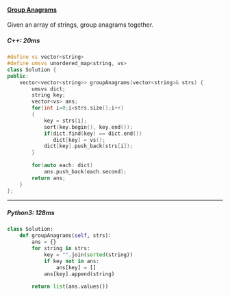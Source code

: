 #### [Group Anagrams](https://leetcode.com/problems/group-anagrams/)
  
Given an array of strings, group anagrams together.

##### C++: 20ms

```c++
#define vs vector<string>
#define umsvs unordered_map<string, vs>
class Solution {
public:
    vector<vector<string>> groupAnagrams(vector<string>& strs) {
        umsvs dict;
        string key;
        vector<vs> ans;
        for(int i=0;i<strs.size();i++)
        {
            key = strs[i];
            sort(key.begin(), key.end());
            if(dict.find(key) == dict.end())
               dict[key] = vs();
            dict[key].push_back(strs[i]);
        }
        
        for(auto each: dict)
            ans.push_back(each.second);
        return ans;
    }
};
```

---

##### Python3: 128ms

```python
class Solution:
    def groupAnagrams(self, strs):
        ans = {}
        for string in strs:
            key = "".join(sorted(string))
            if key not in ans:
                ans[key] = []
            ans[key].append(string)
        
        return list(ans.values())
```